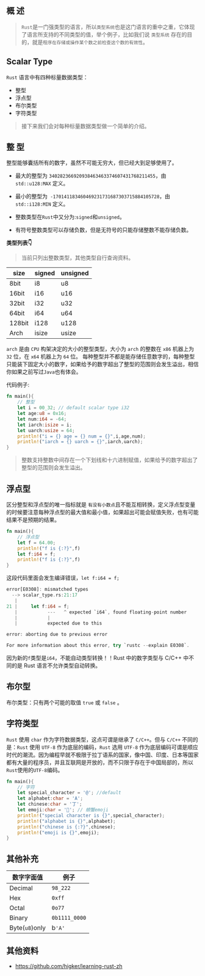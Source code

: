 ## 概 述
> `Rust`是一门强类型的语言，所以`类型系统`也是这门语言的重中之重，它体现了语言所支持的不同类型的值，举个例子，比如我们说 `类型系统` 存在的目的，就是`程序在存储或操作某个数之前检查这个数的有效性`。

## Scalar Type

`Rust` 语言中有四种标量数据类型：

- 整型
- 浮点型
- 布尔类型
- 字符类型

> 接下来我们会对每种标量数据类型做一个简单的介绍。

## 整 型

整型能够囊括所有的数字，虽然不可能无穷大，但已经大到足够使用了。

- 最大的整型为 `340282366920938463463374607431768211455`，由 `std::u128:MAX` 定义。

- 最小的整型为` -170141183460469231731687303715884105728`，由 `std::i128:MIN` 定义。

- 整数类型在`Rust`中又分为:`signed`和`unsigned`。

- 有符号整数类型可以存储负数，但是无符号的只能存储整数不能存储负数。

**类型列表👇**

> 当前只列出整数类型，其他类型自行查询资料。

| size   | signed | unsigned |
| ------ | ------ | -------- |
| 8bit   | i8     | u8       |
| 16bit  | i16    | u16      |
| 32bit  | i32    | u32      |
| 64bit  | i64    | u64      |
| 128bit | i128   | u128     |
| Arch   | isize  | usize    |

`arch` 是由 `CPU` 构架决定的大小的整型类型，大小为 `arch` 的整数在 `x86` 机器上为 `32` 位，在 `x64` 机器上为 `64` 位。
每种整型并不都是能存储任意数字的，每种整型只能装下固定大小的数字，如果给予的数字超出了整型的范围则会发生溢出，相信你如果之前写过`Java`也有体会。

代码例子:

```rust linenums="1"
fn main(){
    // 整型
    let i = 00_32; // default scalar type i32
    let age:u8 = 0x16;
    let num:i64 = -64;
    let iarch:isize = i; 
    let uarch:usize = 64;
    println!("i = {} age = {} num = {}",i,age,num);
    println!("iarch = {} uarch = {}",iarch,uarch);
}
```
> 整数支持整数中间存在一个下划线和十六进制赋值，如果给予的数字超出了整型的范围则会发生溢出。

## 浮点型

区分整型和浮点型的唯一指标就是 `有没有小数点`且不能互相转换，定义浮点型变量的时候要注意每种浮点型的最大值和最小值，如果超出可能会赋值失败，也有可能结果不是预期的结果。

```rust linenums="1"
fn main(){
    // 浮点型
    let f = 64.00;
    println!("f is {:?}",f)
    let f:i64 = f;
    println!("f is {:?}",f)
}
```
这段代码里面会发生编译错误，`let f:i64 = f;`

```rust linenums="1" hl_lines="4"
error[E0308]: mismatched types
  --> scalar_type.rs:21:17
   |
21 |     let f:i64 = f;
   |           ---   ^ expected `i64`, found floating-point number
   |           |
   |           expected due to this

error: aborting due to previous error

For more information about this error, try `rustc --explain E0308`.
```
因为新的`f`类型是`i64`，不能自动类型转换！！Rust 中的数字类型与 C/C++ 中不同的是 Rust 语言不允许类型自动转换。

## 布尔型

布尔类型：只有两个可能的取值 `true` 或 `false` 。

## 字符类型 

`Rust` 使用 `char` 作为字符数据类型，这点可谓是继承了 `C/C++`。但与 `C/C++` 不同的是：`Rust` 使用 `UTF-8` 作为底层的编码，`Rust` 选用 `UTF-8` 作为底层编码可谓是顺应时代的潮流。因为编程早就不极限于拉丁语系的国家，像中国、印度、日本等国家都有大量的程序员，并且互联网是开放的，而不只限于存在于中国局部的，所以`Rust`使用的`UTF-8`编码。

``` RUST  linenums="1"
fn main(){ 
    // 字符
    let special_character = '@'; //default
    let alphabet:char = 'A';
    let chinese:char = '丁';
    let emoji:char = '🦀'; // 螃蟹emoji
    println!("special character is {}",special_character);
    println!("alphabet is {}",alphabet);
    println!("chinese is {:?}",chinese);
    println!("emoji is {}",emoji);
}
```

## 其他补充

| 数字字面值     | 例子          |
| -------------- | ------------- |
| Decimal        | `98_222`      |
| Hex            | `0xff`        |
| Octal          | `0o77`        |
| Binary         | `0b1111_0000` |
| Byte(`u8`)only | b`'A'`        |


## 其他资料
- https://github.com/higker/learning-rust-zh
